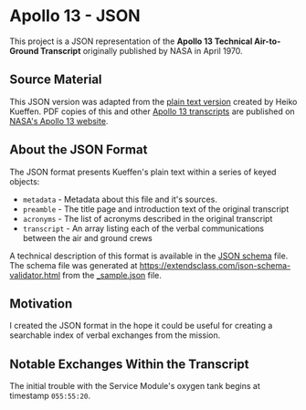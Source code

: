 # Apollo 13 - JSON

This project is a JSON representation of the **Apollo 13 Technical Air-to-Ground Transcript** originally published by NASA in April 1970.

## Source Material

This JSON version was adapted from the [plain text version](https://www.hq.nasa.gov/alsj/a13/AS13_TEC.txt) created by Heiko Kueffen.
PDF copies of this and other [Apollo 13 transcripts](https://www.hq.nasa.gov/alsj/a13/a13trans.html) are published on [NASA's Apollo 13 website](https://www.hq.nasa.gov/alsj/a13/a13.html).

## About the JSON Format

The JSON format presents Kueffen's plain text within a series of keyed objects:

- `metadata` - Metadata about this file and it's sources.
- `preamble` - The title page and introduction text of the original transcript
- `acronyms` - The list of acronyms described in the original transcript
- `transcript` - An array listing each of the verbal communications between the air and ground crews

A technical description of this format is available in the [JSON schema](apollo-13-tecatg-schema.json) file.
The schema file was generated at <https://extendsclass.com/json-schema-validator.html> from the [_sample.json](_sample.json) file.

## Motivation

I created the JSON format in the hope it could be useful for creating a searchable index of verbal exchanges from the mission.

## Notable Exchanges Within the Transcript

The initial trouble with the Service Module's oxygen tank begins at timestamp `055:55:20`.

